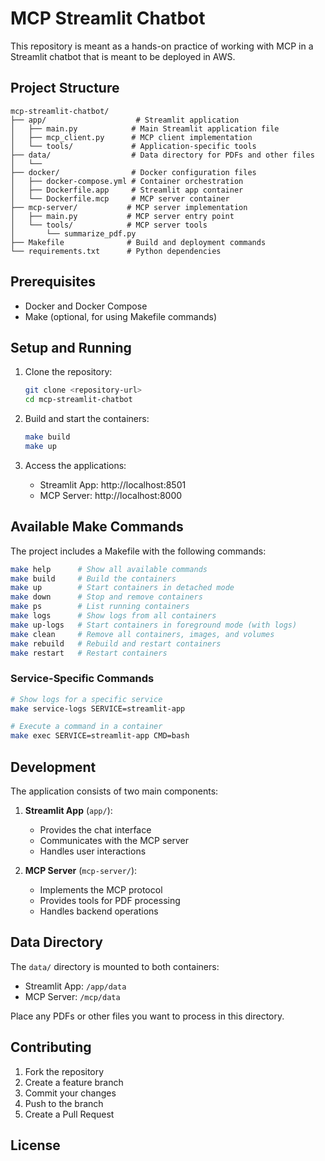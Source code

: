# MCP Streamlit Chatbot

This repository is meant as a hands-on practice of working with MCP in a Streamlit chatbot that is meant to be deployed in AWS.

## Project Structure

```
mcp-streamlit-chatbot/
├── app/                    # Streamlit application
│   ├── main.py            # Main Streamlit application file
│   ├── mcp_client.py      # MCP client implementation
│   └── tools/             # Application-specific tools
├── data/                  # Data directory for PDFs and other files
│   └──
├── docker/                # Docker configuration files
│   ├── docker-compose.yml # Container orchestration
│   ├── Dockerfile.app     # Streamlit app container
│   └── Dockerfile.mcp     # MCP server container
├── mcp-server/           # MCP server implementation
│   ├── main.py           # MCP server entry point
│   └── tools/            # MCP server tools
│       └── summarize_pdf.py
├── Makefile              # Build and deployment commands
└── requirements.txt      # Python dependencies
```

## Prerequisites

- Docker and Docker Compose
- Make (optional, for using Makefile commands)

## Setup and Running

1. Clone the repository:
   ```bash
   git clone <repository-url>
   cd mcp-streamlit-chatbot
   ```

2. Build and start the containers:
   ```bash
   make build
   make up
   ```

3. Access the applications:
   - Streamlit App: http://localhost:8501
   - MCP Server: http://localhost:8000

## Available Make Commands

The project includes a Makefile with the following commands:

```bash
make help      # Show all available commands
make build     # Build the containers
make up        # Start containers in detached mode
make down      # Stop and remove containers
make ps        # List running containers
make logs      # Show logs from all containers
make up-logs   # Start containers in foreground mode (with logs)
make clean     # Remove all containers, images, and volumes
make rebuild   # Rebuild and restart containers
make restart   # Restart containers
```

### Service-Specific Commands

```bash
# Show logs for a specific service
make service-logs SERVICE=streamlit-app

# Execute a command in a container
make exec SERVICE=streamlit-app CMD=bash
```

## Development

The application consists of two main components:

1. **Streamlit App** (`app/`):
   - Provides the chat interface
   - Communicates with the MCP server
   - Handles user interactions

2. **MCP Server** (`mcp-server/`):
   - Implements the MCP protocol
   - Provides tools for PDF processing
   - Handles backend operations

## Data Directory

The `data/` directory is mounted to both containers:
- Streamlit App: `/app/data`
- MCP Server: `/mcp/data`

Place any PDFs or other files you want to process in this directory.

## Contributing

1. Fork the repository
2. Create a feature branch
3. Commit your changes
4. Push to the branch
5. Create a Pull Request

## License


